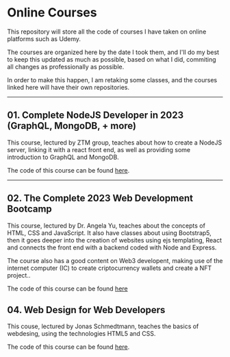 # Online Courses

This repository will store all the code of courses I have taken on online platforms such as Udemy.

The courses are organized here by the date I took them, and I'll do my best to keep this updated as much as possible, based on what I did, commiting all changes as professionally as possible.

In order to make this happen, I am retaking some classes, and the courses linked here will have their own repositories.

<hr>

## 01. Complete NodeJS Developer in 2023 (GraphQL, MongoDB, + more)

This course, lectured by ZTM group, teaches about how to create a NodeJS server, linking it with a react front end, as well as providing some introduction to GraphQL and MongoDB.

The code of this course can be found [here](https://github.com/vonschappler/ZTM-NodeJSDev-2023).

<hr>

## 02. The Complete 2023 Web Development Bootcamp


This course, lectured by Dr. Angela Yu, teaches about the concepts of HTML, CSS and JavaScript. It also have classes about using Bootstrap5, then it goes deeper into the creation of websites using ejs templating, React and connects the front end with a backend coded with Node and Express.

The course also has a good content on Web3 developent, making use of the internet computer (IC) to create criptocurrency wallets and create a NFT project..

The code of this course can be found [here](https://github.com/vonschappler/Web-Bootcamp.git)

## 04. Web Design for Web Developers

This couse, lectured by Jonas Schmedtmann, teaches the basics of webdesing, using the technologies HTML5 and CSS.

The code of this course can be found [here](https://github.com/vonschappler/Web-Design-HTML5-css).